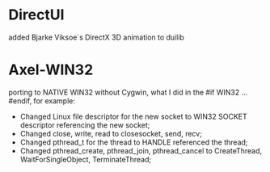 # DirectUI #
added Bjarke Viksoe`s DirectX 3D animation to duilib

# Axel-WIN32 #
porting to NATIVE WIN32 without Cygwin, what I did in the #if WIN32 ... #endif, for example:
  * Changed Linux file descriptor for the new socket to WIN32 SOCKET descriptor referencing the new socket;
  * Changed close, write, read to closesocket, send, recv;
  * Changed pthread\_t for the thread to HANDLE referenced the thread;
  * Changed pthread\_create, pthread\_join, pthread\_cancel to CreateThread, WaitForSingleObject, TerminateThread;